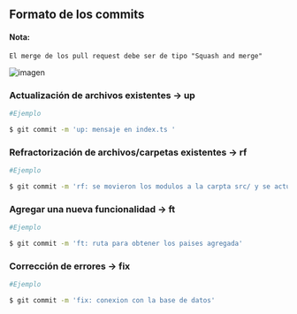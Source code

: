 
## Formato de los commits
#### Nota:
    El merge de los pull request debe ser de tipo "Squash and merge"
![imagen](https://github.com/devmfcancun/erp-js/assets/85807291/e494d8e5-2c70-4ee0-aaf2-286d8ecd0103)


### Actualización de archivos existentes -> up

```bash
#Ejemplo

$ git commit -m 'up: mensaje en index.ts '

```

### Refractorización de archivos/carpetas existentes -> rf

```bash
#Ejemplo

$ git commit -m 'rf: se movieron los modulos a la carpta src/ y se actualizaron los imports '

```


### Agregar una nueva funcionalidad -> ft

```bash
#Ejemplo

$ git commit -m 'ft: ruta para obtener los paises agregada'

```

### Corrección de errores -> fix

```bash
#Ejemplo

$ git commit -m 'fix: conexion con la base de datos'

```
